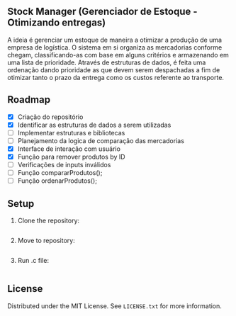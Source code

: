 ## Stock Manager (Gerenciador de Estoque - Otimizando entregas)
<!-- IDEIA -->
A ideia é gerenciar um estoque de maneira a otimizar a produção de uma empresa de logística. O sistema em si organiza as mercadorias conforme chegam, classificando-as com base em alguns critérios e armazenando em uma lista de prioridade. Através de estruturas de dados, é feita uma ordenação dando prioridade as que devem serem despachadas a fim de otimizar tanto o prazo da entrega como os custos referente ao transporte.
<!-- ROADMAP -->
## Roadmap
- [x] Criação do repositório
- [x] Identificar as estruturas de dados a serem utilizadas
- [ ] Implementar estruturas e bibliotecas
- [ ] Planejamento da logica de comparação das mercadorias
- [x] Interface de interação com usuário
- [x] Função para remover produtos by ID
- [ ] Verificações de inputs inválidos
- [ ] Função compararProdutos();
- [ ] Função ordenarProdutos(); 

<!-- SETUP -->
## Setup
1. Clone the repository:
```bash git clone git@github.com:m9tzin/stock-manager.git
```
2. Move to repository:
```bash cd ~/stock-manager
```
3. Run .c file:
```bash ./gerenciar
```


## License
Distributed under the MIT License. See `LICENSE.txt` for more information.



